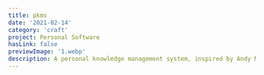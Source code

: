 ```yaml
---
title: pkms
date: '2021-02-14'
category: 'craft'
project: Personal Software
hasLink: false
previewImage: '1.webp'
description: A personal knowledge management system, inspired by Andy Matuschak and the tools for thought backlinking zeitgeist.
---
```

